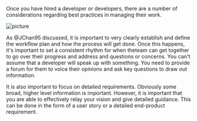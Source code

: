 Once you have hired a developer or developers, there are a number of considerations regarding best practices in managing their work.

![picture](http://cdn1.tnwcdn.com/wp-content/blogs.dir/1/files/2012/10/85922510-645x250.jpg)

As @JChan95 discussed, it is important to very clearly establish and define the workflow plan and how the process will get done. Once this happens, it's important to set a consistent rhythm for when theteam can get together to go over their progress and address and questions or concerns. You can't assume that a developer will speak up with something. You need to provide a forum for them to voice their opinions and ask key questions to draw out information.

It is also important to focus on detailed requirements. Obviously some broad, higher level information is important. However, it is important that you are able to effectively relay your vision and give detailed guidance. This can be done in the form of a user story or a detailed end-product requirement.
